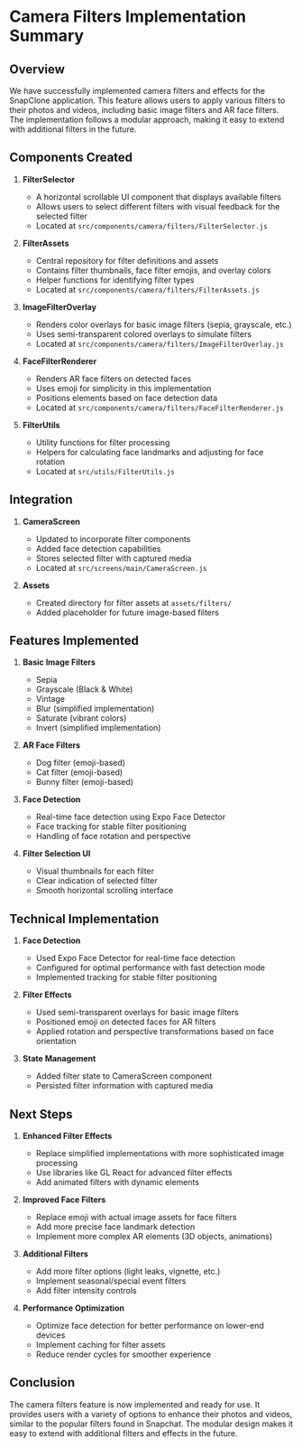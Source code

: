 # Camera Filters Implementation Summary

## Overview

We have successfully implemented camera filters and effects for the SnapClone application. This feature allows users to apply various filters to their photos and videos, including basic image filters and AR face filters. The implementation follows a modular approach, making it easy to extend with additional filters in the future.

## Components Created

1. **FilterSelector**
   - A horizontal scrollable UI component that displays available filters
   - Allows users to select different filters with visual feedback for the selected filter
   - Located at `src/components/camera/filters/FilterSelector.js`

2. **FilterAssets**
   - Central repository for filter definitions and assets
   - Contains filter thumbnails, face filter emojis, and overlay colors
   - Helper functions for identifying filter types
   - Located at `src/components/camera/filters/FilterAssets.js`

3. **ImageFilterOverlay**
   - Renders color overlays for basic image filters (sepia, grayscale, etc.)
   - Uses semi-transparent colored overlays to simulate filters
   - Located at `src/components/camera/filters/ImageFilterOverlay.js`

4. **FaceFilterRenderer**
   - Renders AR face filters on detected faces
   - Uses emoji for simplicity in this implementation
   - Positions elements based on face detection data
   - Located at `src/components/camera/filters/FaceFilterRenderer.js`

5. **FilterUtils**
   - Utility functions for filter processing
   - Helpers for calculating face landmarks and adjusting for face rotation
   - Located at `src/utils/FilterUtils.js`

## Integration

1. **CameraScreen**
   - Updated to incorporate filter components
   - Added face detection capabilities
   - Stores selected filter with captured media
   - Located at `src/screens/main/CameraScreen.js`

2. **Assets**
   - Created directory for filter assets at `assets/filters/`
   - Added placeholder for future image-based filters

## Features Implemented

1. **Basic Image Filters**
   - Sepia
   - Grayscale (Black & White)
   - Vintage
   - Blur (simplified implementation)
   - Saturate (vibrant colors)
   - Invert (simplified implementation)

2. **AR Face Filters**
   - Dog filter (emoji-based)
   - Cat filter (emoji-based)
   - Bunny filter (emoji-based)

3. **Face Detection**
   - Real-time face detection using Expo Face Detector
   - Face tracking for stable filter positioning
   - Handling of face rotation and perspective

4. **Filter Selection UI**
   - Visual thumbnails for each filter
   - Clear indication of selected filter
   - Smooth horizontal scrolling interface

## Technical Implementation

1. **Face Detection**
   - Used Expo Face Detector for real-time face detection
   - Configured for optimal performance with fast detection mode
   - Implemented tracking for stable filter positioning

2. **Filter Effects**
   - Used semi-transparent overlays for basic image filters
   - Positioned emoji on detected faces for AR filters
   - Applied rotation and perspective transformations based on face orientation

3. **State Management**
   - Added filter state to CameraScreen component
   - Persisted filter information with captured media

## Next Steps

1. **Enhanced Filter Effects**
   - Replace simplified implementations with more sophisticated image processing
   - Use libraries like GL React for advanced filter effects
   - Add animated filters with dynamic elements

2. **Improved Face Filters**
   - Replace emoji with actual image assets for face filters
   - Add more precise face landmark detection
   - Implement more complex AR elements (3D objects, animations)

3. **Additional Filters**
   - Add more filter options (light leaks, vignette, etc.)
   - Implement seasonal/special event filters
   - Add filter intensity controls

4. **Performance Optimization**
   - Optimize face detection for better performance on lower-end devices
   - Implement caching for filter assets
   - Reduce render cycles for smoother experience

## Conclusion

The camera filters feature is now implemented and ready for use. It provides users with a variety of options to enhance their photos and videos, similar to the popular filters found in Snapchat. The modular design makes it easy to extend with additional filters and effects in the future. 